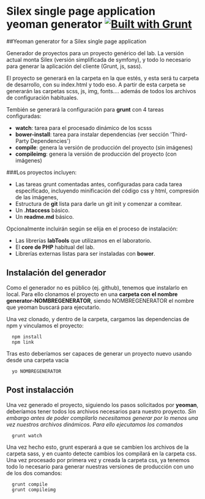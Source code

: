 ﻿# Silex single page application yeoman generator [![Built with Grunt](https://cdn.gruntjs.com/builtwith.png)](http://gruntjs.com/)

##Yeoman generator for a Silex single page application

Generador de proyectos para un proyecto genérico del lab. La versión actual monta Silex (versión simplificada de symfony), y todo lo necesario para generar la aplicación del cliente (Grunt, js, sass).

El proyecto se generará en la carpeta en la que estés, y esta será tu carpeta de desarrollo, con su index.html y todo eso. A partir de esta carpeta se generarán las carpetas scss, js, img, fonts.... además de todos los archivos de configuración habituales.

Tembién se generará la configuración para **grunt** con 4 tareas configuradas:

- **watch**: tarea para el procesado dinámico de los scsss
- **bower-install**: tarea para instalar dependencias (ver sección 'Third-Party Dependencies')
- **compile**: genera la versión de producción del proyecto (sin imágenes)
- **compileimg**: genera la versión de producción del proyecto (con imágenes)

###Los proyectos incluyen: 

- Las tareas grunt comentadas antes, configuradas para cada tarea especificado, incluyendo minificación del código css y html, compresión de las imágenes, 
- Estructura de **git** lista para darle un git init y comenzar a comitear.
- Un **.htaccess** básico.
- Un **readme.md** básico.

Opcionalmente incluirán según se elija en el proceso de instalación:

- Las librerías **labTools** que utilizamos en el laboratorio.
- El **core de PHP** habitual del lab.
- Librerías externas listas para ser instaladas con **bower**.

## Instalación del generador

Como el generador no es público (ej. github), tenemos que instalarlo en local. Para ello clonamos el proyecto en una **carpeta con el nombre generator-NOMBREGENERATOR**, siendo NOMBREGENERATOR el nombre que yeoman buscará para ejecutarlo. 

Una vez clonado, y dentro de la carpeta, cargamos las dependencias de npm y vinculamos el proyecto:

```
  npm install
  npm link
```

Tras esto deberíamos ser capaces de generar un proyecto nuevo usando desde una carpeta vacia

```
  yo NOMBREGENERATOR
```

## Post instalacción

Una vez generado el proyecto, siguiendo los pasos solicitados por **yeoman**, deberíamos tener todos los archivos necesarios para nuestro proyecto. *Sin embargo antes de poder compilarlo necesitamos generar por lo menos una vez nuestros archivos dinámicos. Para ello ejecutamos los comandos*

```
  grunt watch
```

Una vez hecho esto, grunt esperará a que se cambien los archivos de la carpeta sass, y en cuanto detecte cambios los compilará en la carpeta css. Una vez procesado por primera vez y creada la carpeta css, ya tenemos todo lo necesario para generar nuestras versiones de producción con uno de los dos comandos:

```
  grunt compile
  grunt compileimg
```

